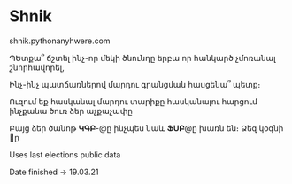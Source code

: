 # Shnik
shnik.pythonanyhwere.com

ՊԵտքա՞ ճշտել ինչ-որ մեկի ծնունդը երբա որ հանկարծ չմոռանալ շնորհավորել, 

Ինչ-ինչ պատճառներով մարդու գրանցման հասցենա՞ պետք։

Ուզում եք հասկանալ մարդու տարիքը հասկանալու հարցում ինչքանա ծուռ ձեր աչքաչափը

Բայց ձեր ծանոթ **ԿԳԲ**-@ը ինչպես նաև **ՖՍԲ**@ը խառն են։ Ձեզ կօգնի :dog:ը 

Uses last elections public data

Date finished -> 19.03.21
